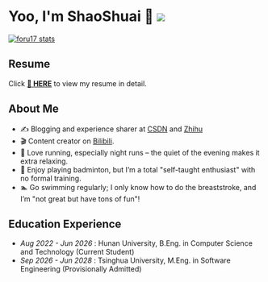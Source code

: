 # Yoo, I'm ShaoShuai 👋 ![](https://komarev.com/ghpvc/?username=Obstacle19&color=blue&style=flat-square)

[![foru17 stats](https://github-readme-stats.vercel.app/api?username=Obstacle19&show_icons=true)](https://github.com/obstacle19)
## Resume

Click **[📝 HERE](https://obstacle19.github.io/)** to view my resume in detail.

## About Me

- ✍️ Blogging and experience sharer at [CSDN](https://blog.csdn.net/obstacle19?type=blog) and [Zhihu](https://www.zhihu.com/people/49-64-5-73-32)
- 🎬 Content creator on [Bilibili](https://space.bilibili.com/642469820).
- 🏃 Love running, especially night runs – the quiet of the evening makes it extra relaxing.
- 🎾 Enjoy playing badminton, but I’m a total "self-taught enthusiast" with no formal training.
- 🏊 Go swimming regularly; I only know how to do the breaststroke, and I’m "not great but have tons of fun"!

## Education Experience

- *Aug 2022 - Jun 2026* : Hunan University, B.Eng. in Computer Science and Technology (Current Student)
- *Sep 2026 - Jun 2028* : Tsinghua University, M.Eng. in Software Engineering (Provisionally Admitted)

